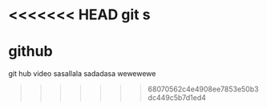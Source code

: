 <<<<<<< HEAD
git s
=======
# github
git hub video
sasallala
sadadasa
wewewewe
>>>>>>> 68070562c4e4908ee7853e50b3dc449c5b7d1ed4
